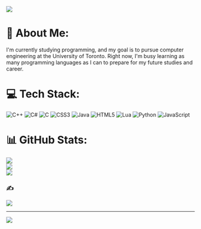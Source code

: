<img src="(https://64.media.tumblr.com/8d280b8112668b621d2f19d282c65a17/a6c27d01dfe60d2c-3f/s540x810/7f71afb93122b2432b11e36daf86c24cf9b535be.gifv)">

# 📇 About Me:
I'm currently studying programming, and my goal is to pursue computer engineering at the University of Toronto. Right now, I'm busy learning as many programming languages as I can to prepare for my future studies and career. 


# 💻 Tech Stack:
![C++](https://img.shields.io/badge/c++-%2300599C.svg?style=for-the-badge&logo=c%2B%2B&logoColor=white) ![C#](https://img.shields.io/badge/c%23-%23239120.svg?style=for-the-badge&logo=c-sharp&logoColor=white) ![C](https://img.shields.io/badge/c-%2300599C.svg?style=for-the-badge&logo=c&logoColor=white) ![CSS3](https://img.shields.io/badge/css3-%231572B6.svg?style=for-the-badge&logo=css3&logoColor=white) ![Java](https://img.shields.io/badge/java-%23ED8B00.svg?style=for-the-badge&logo=java&logoColor=white) ![HTML5](https://img.shields.io/badge/html5-%23E34F26.svg?style=for-the-badge&logo=html5&logoColor=white) ![Lua](https://img.shields.io/badge/lua-%232C2D72.svg?style=for-the-badge&logo=lua&logoColor=white) ![Python](https://img.shields.io/badge/python-3670A0?style=for-the-badge&logo=python&logoColor=ffdd54) ![JavaScript](https://img.shields.io/badge/javascript-%23323330.svg?style=for-the-badge&logo=javascript&logoColor=%23F7DF1E)
# 📊 GitHub Stats:
![](https://github-readme-stats.vercel.app/api?username=Ferrari&theme=dark&hide_border=false&include_all_commits=true&count_private=true)<br/>
![](https://github-readme-streak-stats.herokuapp.com/?user=Ferrari&theme=dark&hide_border=false)<br/>
![](https://github-readme-stats.vercel.app/api/top-langs/?username=Ferrari&theme=dark&hide_border=false&include_all_commits=true&count_private=true&layout=compact)

### ✍️
![](https://quotes-github-readme.vercel.app/api?type=horizontal&theme=dark)

---
[![](https://visitcount.itsvg.in/api?id=Ferrari&icon=5&color=12)](https://visitcount.itsvg.in)
